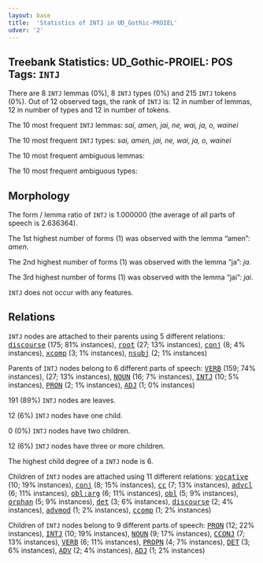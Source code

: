 ```yaml
---
layout: base
title:  'Statistics of INTJ in UD_Gothic-PROIEL'
udver: '2'
---
```


## Treebank Statistics: UD_Gothic-PROIEL: POS Tags: `INTJ`

There are 8 `INTJ` lemmas (0%), 8 `INTJ` types (0%) and 215 `INTJ` tokens (0%).
Out of 12 observed tags, the rank of `INTJ` is: 12 in number of lemmas, 12 in number of types and 12 in number of tokens.

The 10 most frequent `INTJ` lemmas: <em>sai, amen, jai, ne, wai, ja, o, wainei</em>

The 10 most frequent `INTJ` types:  <em>sai, amen, jai, ne, wai, ja, o, wainei</em>

The 10 most frequent ambiguous lemmas: 

The 10 most frequent ambiguous types:  



## Morphology

The form / lemma ratio of `INTJ` is 1.000000 (the average of all parts of speech is 2.636364).

The 1st highest number of forms (1) was observed with the lemma “amen”: <em>amen</em>.

The 2nd highest number of forms (1) was observed with the lemma “ja”: <em>ja</em>.

The 3rd highest number of forms (1) was observed with the lemma “jai”: <em>jai</em>.

`INTJ` does not occur with any features.


## Relations

`INTJ` nodes are attached to their parents using 5 different relations: <tt><a href="got_proiel-dep-discourse.html">discourse</a></tt> (175; 81% instances), <tt><a href="got_proiel-dep-root.html">root</a></tt> (27; 13% instances), <tt><a href="got_proiel-dep-conj.html">conj</a></tt> (8; 4% instances), <tt><a href="got_proiel-dep-xcomp.html">xcomp</a></tt> (3; 1% instances), <tt><a href="got_proiel-dep-nsubj.html">nsubj</a></tt> (2; 1% instances)

Parents of `INTJ` nodes belong to 6 different parts of speech: <tt><a href="got_proiel-pos-VERB.html">VERB</a></tt> (159; 74% instances),  (27; 13% instances), <tt><a href="got_proiel-pos-NOUN.html">NOUN</a></tt> (16; 7% instances), <tt><a href="got_proiel-pos-INTJ.html">INTJ</a></tt> (10; 5% instances), <tt><a href="got_proiel-pos-PRON.html">PRON</a></tt> (2; 1% instances), <tt><a href="got_proiel-pos-ADJ.html">ADJ</a></tt> (1; 0% instances)

191 (89%) `INTJ` nodes are leaves.

12 (6%) `INTJ` nodes have one child.

0 (0%) `INTJ` nodes have two children.

12 (6%) `INTJ` nodes have three or more children.

The highest child degree of a `INTJ` node is 6.

Children of `INTJ` nodes are attached using 11 different relations: <tt><a href="got_proiel-dep-vocative.html">vocative</a></tt> (10; 19% instances), <tt><a href="got_proiel-dep-conj.html">conj</a></tt> (8; 15% instances), <tt><a href="got_proiel-dep-cc.html">cc</a></tt> (7; 13% instances), <tt><a href="got_proiel-dep-advcl.html">advcl</a></tt> (6; 11% instances), <tt><a href="got_proiel-dep-obl-arg.html">obl:arg</a></tt> (6; 11% instances), <tt><a href="got_proiel-dep-obl.html">obl</a></tt> (5; 9% instances), <tt><a href="got_proiel-dep-orphan.html">orphan</a></tt> (5; 9% instances), <tt><a href="got_proiel-dep-det.html">det</a></tt> (3; 6% instances), <tt><a href="got_proiel-dep-discourse.html">discourse</a></tt> (2; 4% instances), <tt><a href="got_proiel-dep-advmod.html">advmod</a></tt> (1; 2% instances), <tt><a href="got_proiel-dep-ccomp.html">ccomp</a></tt> (1; 2% instances)

Children of `INTJ` nodes belong to 9 different parts of speech: <tt><a href="got_proiel-pos-PRON.html">PRON</a></tt> (12; 22% instances), <tt><a href="got_proiel-pos-INTJ.html">INTJ</a></tt> (10; 19% instances), <tt><a href="got_proiel-pos-NOUN.html">NOUN</a></tt> (9; 17% instances), <tt><a href="got_proiel-pos-CCONJ.html">CCONJ</a></tt> (7; 13% instances), <tt><a href="got_proiel-pos-VERB.html">VERB</a></tt> (6; 11% instances), <tt><a href="got_proiel-pos-PROPN.html">PROPN</a></tt> (4; 7% instances), <tt><a href="got_proiel-pos-DET.html">DET</a></tt> (3; 6% instances), <tt><a href="got_proiel-pos-ADV.html">ADV</a></tt> (2; 4% instances), <tt><a href="got_proiel-pos-ADJ.html">ADJ</a></tt> (1; 2% instances)


